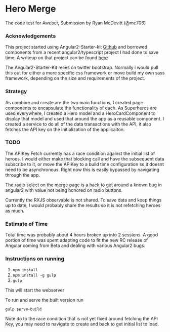 # Hero Merge

The code test for Aweber, Submission by Ryan McDevitt (@mc706)

### Acknowledgements

This project started using Angular2-Starter-kit [Github](https://github.com/antonybudianto/angular2-starter) and borrowed components from a recent angular2/typescript project
I had done to save time. A writeup on that project can be found [here](http://blog.development.red/our-new-architecture/)

The Angular2-Starter-Kit relies on twitter bootstrap. Normally i would pull this out for either a more specific css
framework or move build my own sass framework, depending on the size and requirements of the project.

### Strategy
As combine and create are the two main functions, I created page components to encapsulate the functionality of each.
As Superheros are used everywhere, I created a Hero model and a HeroCardComponent to display that model and used that
around the app as a reusable component. I created a service to do all of the data transactions with the API, it also fetches
the API key on the initialization of the applicaiton.


### TODO
The APIKey Fetch currently has a race condition against the initial list of heroes. I would either make that blocking call
and have the subsequent data subscribe to it, or move the APIKey to a build time configuration so it doesnt need to be 
asynchronous. Right now this is easily bypassed by navigating through the app.

The radio select on the merge page is a hack to get around a known bug in angular2 with value not being honored on 
radio buttons.

Currently the RXJS observable is not shared. To save data and keep things up to date, I would probably share the results
so it is not refetching heroes as much.

### Estimate of Time
Total time was probably about 4 hours broken up into 2 sessions. A good portion of time was spent adapting code to fit
the new RC release of Angular coming from Beta and dealing with various Angular2 bugs.

### Instructions on running

1. `npm install`
2. `npm install -g gulp`
3. `gulp`

This will start the webserver

To run and serve the built version run

`gulp serve-build`

Note do to the race condition that is not yet fixed around fetching the API Key, you may need to navigate to create and back
to get initial list to load.